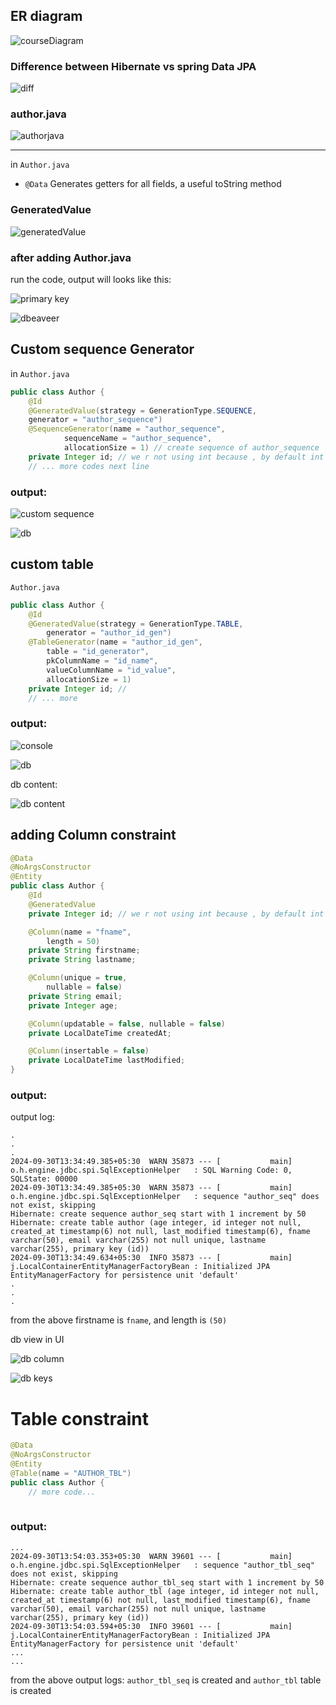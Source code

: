 ## ER diagram

![courseDiagram](./img/erDiagramScreenshot_20240930_112751.png)

### Difference between Hibernate vs spring Data JPA

![diff](./img/Screenshot_20240930_113545.png)

### author.java

![authorjava](./img/authorJavaERScreenshot_20240930_113918.png)

---

in `Author.java` 
- `@Data` Generates getters for all fields, a useful toString method

### GeneratedValue

![generatedValue](./img/generatedValueScreenshot_20240930_121952.png)

### after adding Author.java

run the code, output will looks like this:

![primary key](./img/primaryKeyScreenshot_20240930_123951.png)

![dbeaveer](./img/Screenshot_20240930_124043.png)

## Custom sequence Generator

in `Author.java`

``` java
public class Author {
    @Id
    @GeneratedValue(strategy = GenerationType.SEQUENCE,
    generator = "author_sequence")
    @SequenceGenerator(name = "author_sequence",
            sequenceName = "author_sequence",
            allocationSize = 1) // create sequence of author_sequence
    private Integer id; // we r not using int because , by default int = 0, Integer = null
    // ... more codes next line
```

### output:
![custom sequence](./img/authorSequenceScreenshot_20240930_125806.png)

![db](./img/dbAuthorSeqScreenshot_20240930_125949.png)

## custom table

`Author.java`

``` java
public class Author {
    @Id
    @GeneratedValue(strategy = GenerationType.TABLE,
        generator = "author_id_gen")
    @TableGenerator(name = "author_id_gen",
        table = "id_generator",
        pkColumnName = "id_name",
        valueColumnName = "id_value",
        allocationSize = 1)
    private Integer id; // 
    // ... more
```

### output:

![console](./img/idGeneratorScreenshot_20240930_131112.png)

![db](./img/db1Screenshot_20240930_131914.png)

db content:

![db content](./img/db2Screenshot_20240930_131522.png)

## adding Column constraint

``` java
@Data
@NoArgsConstructor
@Entity
public class Author {
    @Id
    @GeneratedValue
    private Integer id; // we r not using int because , by default int = 0, Integer = null

    @Column(name = "fname",
        length = 50)
    private String firstname;
    private String lastname;

    @Column(unique = true,
        nullable = false)
    private String email;
    private Integer age;

    @Column(updatable = false, nullable = false)
    private LocalDateTime createdAt;

    @Column(insertable = false)
    private LocalDateTime lastModified;
}
```

### output:

output log: 
```
.
.
.
2024-09-30T13:34:49.385+05:30  WARN 35873 --- [           main] o.h.engine.jdbc.spi.SqlExceptionHelper   : SQL Warning Code: 0, SQLState: 00000
2024-09-30T13:34:49.385+05:30  WARN 35873 --- [           main] o.h.engine.jdbc.spi.SqlExceptionHelper   : sequence "author_seq" does not exist, skipping
Hibernate: create sequence author_seq start with 1 increment by 50
Hibernate: create table author (age integer, id integer not null, created_at timestamp(6) not null, last_modified timestamp(6), fname varchar(50), email varchar(255) not null unique, lastname varchar(255), primary key (id))
2024-09-30T13:34:49.634+05:30  INFO 35873 --- [           main] j.LocalContainerEntityManagerFactoryBean : Initialized JPA EntityManagerFactory for persistence unit 'default'
.
.
.
```

from the above firstname is `fname`, and length is `(50)`

db view in UI

![db column](./img/dbColumnConstraintScreenshot_20240930_134020.png)

![db keys](./img/dbViewConstraintScreenshot_20240930_134416.png)

# Table constraint

``` java
@Data
@NoArgsConstructor
@Entity
@Table(name = "AUTHOR_TBL")
public class Author {
    // more code...
    
```

### output:

```
...
2024-09-30T13:54:03.353+05:30  WARN 39601 --- [           main] o.h.engine.jdbc.spi.SqlExceptionHelper   : sequence "author_tbl_seq" does not exist, skipping
Hibernate: create sequence author_tbl_seq start with 1 increment by 50
Hibernate: create table author_tbl (age integer, id integer not null, created_at timestamp(6) not null, last_modified timestamp(6), fname varchar(50), email varchar(255) not null unique, lastname varchar(255), primary key (id))
2024-09-30T13:54:03.594+05:30  INFO 39601 --- [           main] j.LocalContainerEntityManagerFactoryBean : Initialized JPA EntityManagerFactory for persistence unit 'default'
...
...
```

from the above output logs: `author_tbl_seq` is created and `author_tbl` table is created